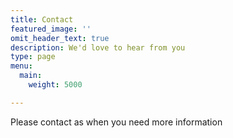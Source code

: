 ```yaml
---
title: Contact
featured_image: ''
omit_header_text: true
description: We'd love to hear from you
type: page
menu:
  main:
    weight: 5000

---
```

Please contact as when you need more information